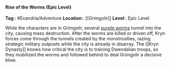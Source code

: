#### Rise of the Worms (Epic Level)
**Tag**:: #Exandria/Adventure
**Location**:: [[Grimgolir]]
**Level**:: Epic Level

 While the characters are in Grimgolir, several [purple worms](https://www.dndbeyond.com/monsters/purple-worm) tunnel into the city, causing mass destruction. After the worms are killed or driven off, Kryn forces come through the tunnels created by the monstrosities, razing strategic military outposts while the city is already in disarray. The [[Kryn Dynasty]] knows how critical the city is to training Dwendalian troops, so they mobilized the worms and followed behind to deal Grimgolir a decisive blow.
